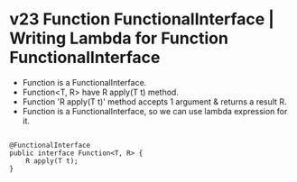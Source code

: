 # v23 Function FunctionalInterface | Writing Lambda for Function FunctionalInterface


 - Function is a FunctionalInterface.
 - Function<T, R> have R apply(T t) method.
 - Function 'R apply(T t)' method accepts 1 argument & returns a result R.
 - Function is a FunctionalInterface, so we can use lambda expression for it.
````

@FunctionalInterface
public interface Function<T, R> {
    R apply(T t);
}

````
